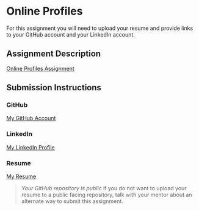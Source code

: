 # Online Profiles
For this assignment you will need to upload your resume and provide links to your GitHub account and your LinkedIn account.

## Assignment Description
[Online Profiles Assignment](https://education.launchcode.org/liftoff/modules/assignments/online-profiles)

## Submission Instructions
 
### GitHub
[My GitHub Account](www.github.com/jmzager0110)
 
### LinkedIn
[My LinkedIn Profile](www.linkedin.com/in/jessica-zager0110)

### Resume
[My Resume](https://drive.google.com/file/d/1ZOcQ21iRQZsYfDO2j679GTesXwVnNmh9/view?usp=sharing)

> *Your GitHub repository is public* if you do not want to upload your resume to a public facing repository, talk with your mentor about an alternate way to submit this assignment.

